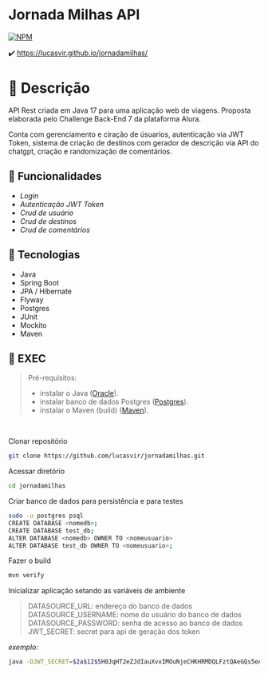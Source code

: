 # Jornada Milhas API
[![NPM](https://img.shields.io/npm/l/react)](https://github.com/lucasvir/jornadamilhas/blob/main/LICENSE)

✔️ https://lucasvir.github.io/jornadamilhas/

# :scroll: Descrição

API Rest criada em Java 17 para uma aplicação web de viagens. Proposta elaborada pelo Challenge Back-End 7 da plataforma Alura.

Conta com gerenciamento e ciração de úsuarios, autenticação via JWT Token, sistema de criação de destinos com gerador de descrição via API do chatgpt, criação e randomização de comentários.

## :wrench: Funcionalidades

- *Login*
- *Autenticação JWT Token*
- *Crud de usuário*
- *Crud de destinos*
- *Crud de comentários*

## :toolbox: Tecnologias

- Java
- Spring Boot
- JPA / Hibernate
- Flyway
- Postgres
- JUnit
- Mockito
- Maven

## :construction: EXEC

> Pré-requisitos:
> - instalar o Java ([Oracle](https://www.oracle.com/java/technologies/downloads/)).
> - instalar banco de dados Postgres ([Postgres](https://www.postgresql.org/download/)).
> - instalar o Maven (build) ([Maven](https://maven.apache.org/install.html)).

<br />

Clonar repositório
```bash
git clone https://github.com/lucasvir/jornadamilhas.git
```

Acessar diretório
```bash
cd jornadamilhas
```

Criar banco de dados para persistência e para testes
```bash
sudo -u postgres psql
CREATE DATABASE <nomedb>;
CREATE DATABASE test_db;
ALTER DATABASE <nomedb> OWNER TO <nomeusuario>
ALTER DATABASE test_db OWNER TO <nomeusuario>;
```

Fazer o build
```bash
mvn verify
```

Inicializar aplicação setando as variáveis de ambiente
> DATASOURCE_URL: endereço do banco de dados <br />
> DATASOURCE_USERNAME: nome do usuário do banco de dados <br />
> DATASOURCE_PASSWORD: senha de acesso ao banco de dados <br />
> JWT_SECRET: secret para api de geração dos token <br />

*exemplo:*
```bash
java -DJWT_SECRET=$2a$12$5H0JqHT2eZJdIauXvxIMOuNjeCHKHRMDQLFztQAeGQs5eAGCANzje -DDATASOURCE_URL=jdbc:postgresql://localhost:5432/milhas_test -DDATASOURCE_USERNAME=root -DDATASOURCE_PASSWORD=root -jar target/api-0.0.1-SNAPSHOT.jar
```
